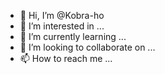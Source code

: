 - 👋 Hi, I’m @Kobra-ho
- 👀 I’m interested in ...
- 🌱 I’m currently learning ...
- 💞️ I’m looking to collaborate on ...
- 📫 How to reach me ...

<!---
Kobra-ho/Kobra-ho is a ✨ special ✨ repository because its `README.md` (this file) appears on your GitHub profile.
You can click the Preview link to take a look at your changes.
--->
